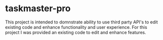 # taskmaster-pro

This project is intended to domnstrate ability to use third party API's to edit existing code and enhance functionality and user experience.
For this project I was provided an existing code to edit and enhance features.
